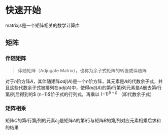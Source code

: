 # 快速开始

matrixjs是一个矩阵相关的数学计算库

## 矩阵

### 伴随矩阵

> 伴随矩阵（Adjugate Matrix），也称为余子式矩阵的转置或伴随阵

对于$n$阶方阵$A$，其伴随矩阵$adj(A)$是一个$n$阶方阵，其元素是$A$的代数余子式，并且这些代数余子式被排列在$adj(A)$中，使得$adj(A)$的第$i$行第$j$列元素是$A$删去第$i$行第$j$列后得到的$ (n−1)$阶子式的行列式，再乘以 $(−1)^{(i+j)}$ （即代数余子式）

### 矩阵相乘

矩阵$C$的第$i$行第$j$列的元素$c_{ij}$是矩阵$A$的第$i$行与矩阵$B$的第$j$列对应元素相乘后求和的结果
